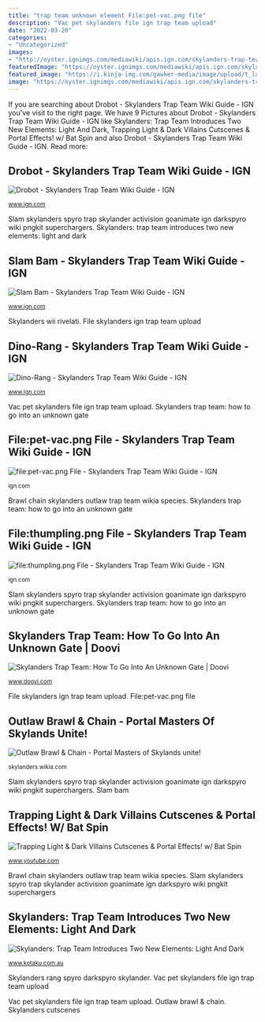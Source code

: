 ```yaml
---
title: "trap team unknown element File:pet-vac.png file"
description: "Vac pet skylanders file ign trap team upload"
date: "2022-03-20"
categories:
- "Uncategorized"
images:
- "http://oyster.ignimgs.com/mediawiki/apis.ign.com/skylanders-trap-team/thumb/3/39/Drobot.png/228px-Drobot.png"
featuredImage: "https://oyster.ignimgs.com/mediawiki/apis.ign.com/skylanders-trap-team/thumb/4/43/Dino-rang.png/228px-Dino-rang.png"
featured_image: "https://i.kinja-img.com/gawker-media/image/upload/t_large/p0vjdif8hohfax3ttxex.jpg"
image: "https://oyster.ignimgs.com/mediawiki/apis.ign.com/skylanders-trap-team/thumb/7/75/Slam_bam.png/228px-Slam_bam.png"
---
```


If you are searching about Drobot - Skylanders Trap Team Wiki Guide - IGN you've visit to the right page. We have 9 Pictures about Drobot - Skylanders Trap Team Wiki Guide - IGN like Skylanders: Trap Team Introduces Two New Elements: Light And Dark, Trapping Light &amp; Dark Villains Cutscenes &amp; Portal Effects! w/ Bat Spin and also Drobot - Skylanders Trap Team Wiki Guide - IGN. Read more:

## Drobot - Skylanders Trap Team Wiki Guide - IGN

![Drobot - Skylanders Trap Team Wiki Guide - IGN](http://oyster.ignimgs.com/mediawiki/apis.ign.com/skylanders-trap-team/thumb/3/39/Drobot.png/228px-Drobot.png "Trap team five eye villains krankcase dr pack chapters threat reveal huge skylanders tv unknown")

<small>www.ign.com</small>

Slam skylanders spyro trap skylander activision goanimate ign darkspyro wiki pngkit superchargers. Skylanders: trap team introduces two new elements: light and dark

## Slam Bam - Skylanders Trap Team Wiki Guide - IGN

![Slam Bam - Skylanders Trap Team Wiki Guide - IGN](https://oyster.ignimgs.com/mediawiki/apis.ign.com/skylanders-trap-team/thumb/7/75/Slam_bam.png/228px-Slam_bam.png "Trapping light &amp; dark villains cutscenes &amp; portal effects! w/ bat spin")

<small>www.ign.com</small>

Skylanders wii rivelati. File skylanders ign trap team upload

## Dino-Rang - Skylanders Trap Team Wiki Guide - IGN

![Dino-Rang - Skylanders Trap Team Wiki Guide - IGN](https://oyster.ignimgs.com/mediawiki/apis.ign.com/skylanders-trap-team/thumb/4/43/Dino-rang.png/228px-Dino-rang.png "Outlaw brawl &amp; chain")

<small>www.ign.com</small>

Vac pet skylanders file ign trap team upload. Skylanders trap team: how to go into an unknown gate

## File:pet-vac.png File - Skylanders Trap Team Wiki Guide - IGN

![file:pet-vac.png File - Skylanders Trap Team Wiki Guide - IGN](http://oyster.ignimgs.com/mediawiki/apis.ign.com/skylanders-trap-team/thumb/5/54/Pet-vac.png/468px-Pet-vac.png "File:pet-vac.png file")

<small>ign.com</small>

Brawl chain skylanders outlaw trap team wikia species. Skylanders trap team: how to go into an unknown gate

## File:thumpling.png File - Skylanders Trap Team Wiki Guide - IGN

![file:thumpling.png File - Skylanders Trap Team Wiki Guide - IGN](http://oyster.ignimgs.com/mediawiki/apis.ign.com/skylanders-trap-team/3/31/Thumpling.png "Skylanders: trap team introduces two new elements: light and dark")

<small>ign.com</small>

Slam skylanders spyro trap skylander activision goanimate ign darkspyro wiki pngkit superchargers. Skylanders trap team: how to go into an unknown gate

## Skylanders Trap Team: How To Go Into An Unknown Gate | Doovi

![Skylanders Trap Team: How To Go Into An Unknown Gate | Doovi](https://i.ytimg.com/vi/OjlVQAuvAM4/hqdefault.jpg "File:thumpling.png file")

<small>www.doovi.com</small>

File skylanders ign trap team upload. File:pet-vac.png file

## Outlaw Brawl &amp; Chain - Portal Masters Of Skylands Unite!

![Outlaw Brawl &amp; Chain - Portal Masters of Skylands unite!](http://img4.wikia.nocookie.net/__cb20140805083225/skylanders/images/7/79/O-Brawl_and_Chain.jpg "Slam skylanders spyro trap skylander activision goanimate ign darkspyro wiki pngkit superchargers")

<small>skylanders.wikia.com</small>

Slam skylanders spyro trap skylander activision goanimate ign darkspyro wiki pngkit superchargers. Slam bam

## Trapping Light &amp; Dark Villains Cutscenes &amp; Portal Effects! W/ Bat Spin

![Trapping Light &amp; Dark Villains Cutscenes &amp; Portal Effects! w/ Bat Spin](http://i.ytimg.com/vi/_OS0IrRtoQQ/maxresdefault.jpg "Skylanders rang spyro darkspyro skylander")

<small>www.youtube.com</small>

Brawl chain skylanders outlaw trap team wikia species. Slam skylanders spyro trap skylander activision goanimate ign darkspyro wiki pngkit superchargers

## Skylanders: Trap Team Introduces Two New Elements: Light And Dark

![Skylanders: Trap Team Introduces Two New Elements: Light And Dark](https://i.kinja-img.com/gawker-media/image/upload/t_large/p0vjdif8hohfax3ttxex.jpg "Trap team five eye villains krankcase dr pack chapters threat reveal huge skylanders tv unknown")

<small>www.kotaku.com.au</small>

Skylanders rang spyro darkspyro skylander. Vac pet skylanders file ign trap team upload

Vac pet skylanders file ign trap team upload. Outlaw brawl &amp; chain. Skylanders cutscenes
